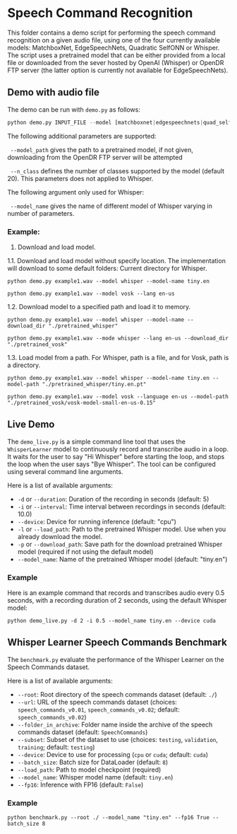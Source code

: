 # Speech Command Recognition

This folder contains a demo script for performing the speech command recognition on a given audio file, using one of the four currently available models: MatchboxNet, EdgeSpeechNets, Quadratic SelfONN or Whisper. The script uses a pretrained model that can be either provided from a local file or downloaded from the sever hosted by OpenAI (Whisper) or OpenDR FTP server (the latter option is currently not available for EdgeSpeechNets).


## Demo with audio file

The demo can be run with `demo.py` as follows:

```python
python demo.py INPUT_FILE --model [matchboxnet|edgespeechnets|quad_selfonn|whisper] 
```

The following additional parameters are supported:

` --model_path` gives the path to a pretrained model, if not given, downloading from the OpenDR FTP server will be attempted

` --n_class` defines the number of classes supported by the model (default 20). This parameters does not applied to Whisper.
 
The following argument only used for Whisper:

` --model_name` gives the name of different model of Whisper varying in number of parameters.


### Example:

1. Download and load model. 

1.1. Download and load model without specify location. The implementation will download to some default folders: Current directory for Whisper.
```
python demo.py example1.wav --model whisper --model-name tiny.en
```
```
python demo.py example1.wav --model vosk --lang en-us
```

1.2. Download model to a specified path and load it to memory.
```
python demo.py example1.wav --model whisper --model-name --download_dir "./pretrained_whisper"
```
```
python demo.py example1.wav --mode whisper --lang en-us --download_dir "./pretrained_vosk"
```

1.3. Load model from a path. For Whisper, path is a file, and for Vosk, path is a directory.
```
python demo.py example1.wav --model whisper --model-name tiny.en --model-path "./pretrained_whisper/tiny.en.pt"
```
```
python demo.py example1.wav --model vosk --language en-us --model-path "./pretrained_vosk/vosk-model-small-en-us-0.15"
```


## Live Demo

The `demo_live.py` is a simple command line tool that uses the `WhisperLearner` model to continuously record and transcribe audio in a loop. It waits for the user to say "Hi Whisper" before starting the loop, and stops the loop when the user says "Bye Whisper". The tool can be configured using several command line arguments.

Here is a list of available arguments:

- `-d` or `--duration`: Duration of the recording in seconds (default: 5)
- `-i` or `--interval`: Time interval between recordings in seconds (default: 10.0)
- `--device`: Device for running inference (default: "cpu")
- `-l` or `--load_path`: Path to the pretrained Whisper model. Use when you already download the model. 
- `-p` or `--download_path`: Save path for the download pretrained Whisper model (required if not using the default model)
- `--model_name`: Name of the pretrained Whisper model (default: "tiny.en")

### Example

Here is an example command that records and transcribes audio every 0.5 seconds, with a recording duration of 2 seconds, using the default Whisper model:

```
python demo_live.py -d 2 -i 0.5 --model_name tiny.en --device cuda
```

## Whisper Learner Speech Commands Benchmark

The `benchmark.py` evaluate the performance of the Whisper Learner on the Speech Commands dataset.

Here is a list of available arguments:

- `--root`: Root directory of the speech commands dataset (default: `./`)
- `--url`: URL of the speech commands dataset (choices: `speech_commands_v0.01`, `speech_commands_v0.02`; default: `speech_commands_v0.02`)
- `--folder_in_archive`: Folder name inside the archive of the speech commands dataset (default: `SpeechCommands`)
- `--subset`: Subset of the dataset to use (choices: `testing`, `validation`, `training`; default: `testing`)
- `--device`: Device to use for processing (`cpu` or `cuda`; default: `cuda`)
- `--batch_size`: Batch size for DataLoader (default: `8`)
- `--load_path`: Path to model checkpoint (required)
- `--model_name`: Whisper model name (default: `tiny.en`)
- `--fp16`: Inference with FP16 (default: `False`)

### Example

```
python benchmark.py --root ./ --model_name "tiny.en" --fp16 True --batch_size 8
```
